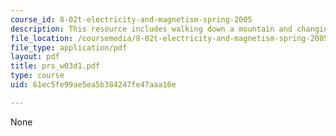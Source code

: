 ```yaml
---
course_id: 8-02t-electricity-and-magnetism-spring-2005
description: This resource includes walking down a mountain and changing c dimensions.
file_location: /coursemedia/8-02t-electricity-and-magnetism-spring-2005/61ec5fe99ae5ea5b384247fe47aaa16e_prs_w03d1.pdf
file_type: application/pdf
layout: pdf
title: prs_w03d1.pdf
type: course
uid: 61ec5fe99ae5ea5b384247fe47aaa16e

---
```

None